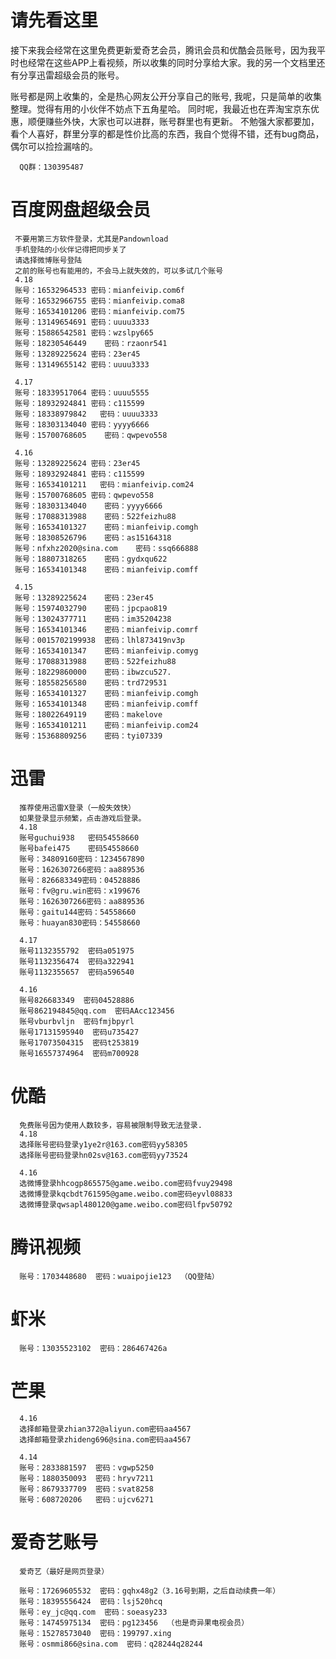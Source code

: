 # 请先看这里
接下来我会经常在这里免费更新爱奇艺会员，腾讯会员和优酷会员账号，因为我平时也经常在这些APP上看视频，所以收集的同时分享给大家。我的另一个文档里还有分享迅雷超级会员的账号。

账号都是网上收集的，全是热心网友公开分享自己的账号, 我呢，只是简单的收集整理。觉得有用的小伙伴不妨点下五角星哈。
同时呢，我最近也在弄淘宝京东优惠，顺便赚些外快，大家也可以进群，账号群里也有更新。
不勉强大家都要加，看个人喜好，群里分享的都是性价比高的东西，我自个觉得不错，还有bug商品，偶尔可以捡捡漏啥的。

      QQ群：130395487

# 百度网盘超级会员

     不要用第三方软件登录，尤其是Pandownload
     手机登陆的小伙伴记得把同步关了
     请选择微博账号登陆
     之前的账号也有能用的，不会马上就失效的，可以多试几个账号
     4.18
     账号：16532964533 密码：mianfeivip.com6f
     账号：16532966755 密码：mianfeivip.coma8
     账号：16534101206 密码：mianfeivip.com75
     账号：13149654691 密码：uuuu3333
     账号：15886542581 密码：wzslpy665
     账号：18230546449    密码：rzaonr541
     账号：13289225624 密码：23er45
     账号：13149655142 密码：uuuu3333
 
     4.17
     账号：18339517064 密码：uuuu5555
     账号：18932924841 密码：c115599
     账号：18338979842   密码：uuuu3333
     账号：18303134040 密码：yyyy6666
     账号：15700768605    密码：qwpevo558

     4.16
     账号：13289225624 密码：23er45
     账号：18932924841 密码：c115599
     账号：16534101211   密码：mianfeivip.com24
     账号：15700768605 密码：qwpevo558
     账号：18303134040    密码：yyyy6666
     账号：17088313988    密码：522feizhu88
     账号：16534101327    密码：mianfeivip.comgh
     账号：18308526796    密码：as15164318
     账号：nfxhz2020@sina.com    密码：ssq666888
     账号：18807318265    密码：gydxqu622
     账号：16534101348    密码：mianfeivip.comff
     
     4.15
     账号：13289225624    密码：23er45
     账号：15974032790    密码：jpcpao819
     账号：13024377711    密码：im35204238
     账号：16534101346    密码：mianfeivip.comrf
     账号：0015702199938  密码：lhl873419nv3p
     账号：16534101347    密码：mianfeivip.comyg
     账号：17088313988    密码：522feizhu88
     账号：18229860000    密码：ibwzcu527.
     账号：18558256580    密码：trd729531
     账号：16534101327    密码：mianfeivip.comgh
     账号：16534101348    密码：mianfeivip.comff
     账号：18022649119    密码：makelove
     账号：16534101211    密码：mianfeivip.com24
     账号：15368809256    密码：tyi07339

# 迅雷
      推荐使用迅雷X登录（一般失效快）
      如果登录显示频繁，点击游戏后登录。
      4.18
      账号guchui938   密码54558660
      账号bafei475    密码54558660
      账号：34809160密码：1234567890
      账号：1626307266密码：aa889536
      账号：826683349密码：04528886
      账号：fv@gru.win密码：x199676
      账号：1626307266密码：aa889536
      账号：gaitu144密码：54558660
      账号：huayan830密码：54558660

      4.17
      账号1132355792  密码a051975
      账号1132356474  密码a322941
      账号1132355657  密码a596540
      
      4.16
      账号826683349  密码04528886
      账号862194845@qq.com  密码AAcc123456
      账号vburbvljn  密码fmjbpyrl
      账号17131595940  密码u735427
      账号17073504315  密码t253819
      账号16557374964  密码m700928

# 优酷
      免费账号因为使用人数较多，容易被限制导致无法登录.
      4.18
      选择账号密码登录y1ye2r@163.com密码yy58305
      选择账号密码登录hn02sv@163.com密码yy73524
      
      4.16
      选微博登录hhcogp865575@game.weibo.com密码fvuy29498
      选微博登录kqcbdt761595@game.weibo.com密码eyvl08833
      选微博登录qwsapl480120@game.weibo.com密码lfpv50792

# 腾讯视频
      账号：1703448680  密码：wuaipojie123  （QQ登陆）

# 虾米
      账号：13035523102  密码：286467426a

# 芒果
      4.16
      选择邮箱登录zhian372@aliyun.com密码aa4567
      选择邮箱登录zhideng696@sina.com密码aa4567

      4.14
      账号：2833881597  密码：vgwp5250
      账号：1880350093  密码：hryv7211
      账号：8679337709  密码：svat8258
      账号：608720206   密码：ujcv6271
      
# 爱奇艺账号 
      爱奇艺（最好是网页登录）
      
      账号：17269605532  密码：gqhx48g2（3.16号到期，之后自动续费一年）
      账号：18395556424  密码：lsj520hcq
      账号：ey_jc@qq.com  密码：soeasy233
      账号：14745975134  密码：pg123456  （也是奇异果电视会员）
      账号：15278573040  密码：199797.xing
      账号：osmmi866@sina.com  密码：q28244q28244
      

